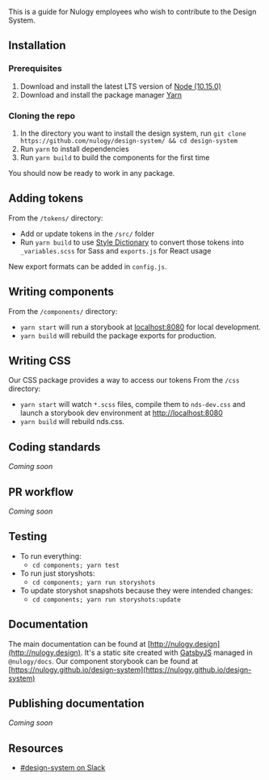 This is a guide for Nulogy employees who wish to contribute to the Design System. 

## Installation 

### Prerequisites 
1. Download and install the latest LTS version of [Node (10.15.0)](https://nodejs.org/en/)
2. Download and install the package manager [Yarn](https://yarnpkg.com/en/docs/install#mac-stable)

### Cloning the repo 
1. In the directory you want to install the design system, run `git clone https://github.com/nulogy/design-system/ && cd design-system`
2. Run `yarn` to install dependencies 
3. Run `yarn build` to build the components for the first time 

You should now be ready to work in any package. 

## Adding tokens
From the `/tokens/` directory: 

* Add or update tokens in the `/src/` folder
* Run `yarn build` to use [Style Dictionary](https://amzn.github.io/style-dictionary) to convert those tokens into `_variables.scss` for Sass and `exports.js` for React usage 

New export formats can be added in `config.js`. 

## Writing components 
From the `/components/` directory: 
* `yarn start` will run a storybook at [localhost:8080](localhost:8080) for local development. 
* `yarn build` will rebuild the package exports for production.

## Writing CSS 
Our CSS package provides a way to access our tokens 
From the `/css` directory: 
* `yarn start` will watch `*.scss` files, compile them to `nds-dev.css` and launch a storybook dev environment at [http://localhost:8080](http://localhost:8080) 
* `yarn build` will rebuild nds.css. 

## Coding standards
_Coming soon_

## PR workflow 
_Coming soon_

## Testing

* To run everything:
  * `cd components; yarn test`
* To run just storyshots:
  * `cd components; yarn run storyshots`
* To update storyshot snapshots because they were intended changes:
  * `cd components; yarn run storyshots:update`


## Documentation 
The main documentation can be found at [http://nulogy.design](http://nulogy.design). It's a static site created with [GatsbyJS](https://gatsbyjs.org) managed in `@nulogy/docs`. 
Our component storybook can be found at [https://nulogy.github.io/design-system](https://nulogy.github.io/design-system)

## Publishing documentation 
_Coming soon_ 

## Resources
* [#design-system on Slack](slack://channel?id=CBAFQ4X7X/)



